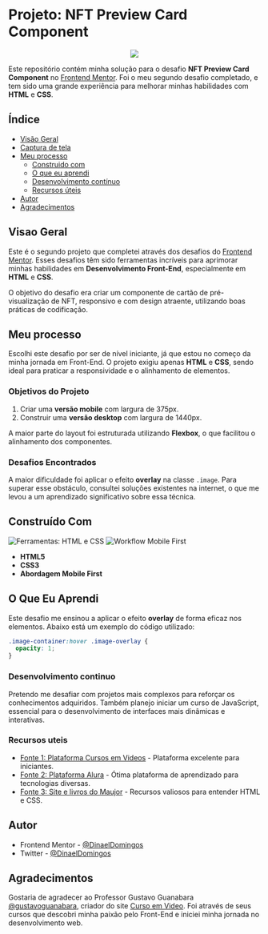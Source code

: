 # Projeto: NFT Preview Card Component

<p align="center">
<img loading="lazy" src="http://img.shields.io/static/v1?label=STATUS&message=%20FINALIZADO&color=GREEN&style=for-the-badge"/>
</p>

 Este repositório contém minha solução para o desafio **NFT Preview Card Component** no [Frontend Mentor](https://www.frontendmentor.io/challenges/nft-preview-card-component-SbdUL_w0U). Foi o meu segundo desafio completado, e tem sido uma grande experiência para melhorar minhas habilidades com **HTML** e **CSS**.

 ## Índice

- [Visão Geral](#visao-geral)
- [Captura de tela](#captura-de-tela)
- [Meu processo](#meu-processo)
  - [Construido com](#construido-com)
  - [O que eu aprendi](#o-que-eu-aprendi)
  - [Desenvolvimento contínuo](#desenvolvimento-continuo)
  - [Recursos úteis](#recursos-uteis)
- [Autor](#autor)
- [Agradecimentos](#agradecimentos)

## Visao Geral

Este é o segundo projeto que completei através dos desafios do [Frontend Mentor](https://www.frontendmentor.io/home). Esses desafios têm sido ferramentas incríveis para aprimorar minhas habilidades em **Desenvolvimento Front-End**, especialmente em **HTML** e **CSS**. 

O objetivo do desafio era criar um componente de cartão de pré-visualização de NFT, responsivo e com design atraente, utilizando boas práticas de codificação.

## Meu processo

Escolhi este desafio por ser de nível iniciante, já que estou no começo da minha jornada em Front-End. O projeto exigiu apenas **HTML** e **CSS**, sendo ideal para praticar a responsividade e o alinhamento de elementos.

### Objetivos do Projeto

1. Criar uma **versão mobile** com largura de 375px.
2. Construir uma **versão desktop** com largura de 1440px.

A maior parte do layout foi estruturada utilizando **Flexbox**, o que facilitou o alinhamento dos componentes.

### Desafios Encontrados

A maior dificuldade foi aplicar o efeito **overlay** na classe `.image`. Para superar esse obstáculo, consultei soluções existentes na internet, o que me levou a um aprendizado significativo sobre essa técnica.

## Construído Com

<img loading="lazy" src="https://img.shields.io/badge/FERRAMENTAS-HTMl5_e_CSS3-yellow" alt="Ferramentas: HTML e CSS">
<img loading="lazy" src="https://img.shields.io/badge/WORKFLOW-Mobile_First-blue" alt="Workflow Mobile First">

- **HTML5**
- **CSS3**
- **Abordagem Mobile First**

## O Que Eu Aprendi

Este desafio me ensinou a aplicar o efeito **overlay** de forma eficaz nos elementos. Abaixo está um exemplo do código utilizado:

```css
.image-container:hover .image-overlay {
  opacity: 1;
}
```

### Desenvolvimento continuo

Pretendo me desafiar com projetos mais complexos para reforçar os conhecimentos adquiridos. Também planejo iniciar um curso de JavaScript, essencial para o desenvolvimento de interfaces mais dinâmicas e interativas.

### Recursos uteis

- [Fonte 1: Plataforma Cursos em Videos](https://www.cursoemvideo.com) - Plataforma excelente para iniciantes.
- [Fonte 2: Plataforma Alura](https://www.alura.com.br) - Ótima plataforma de aprendizado para tecnologias diversas.
- [Fonte 3: Site e livros do Maujor](https://maujor.com/) - Recursos valiosos para entender HTML e CSS.

## Autor

- Frontend Mentor - [@DinaelDomingos](https://www.frontendmentor.io/profile/DinaelDomigos)
- Twitter - [@DinaelDomingos](https://www.twitter.com/DinaelDomingos)

## Agradecimentos

Gostaria de agradecer ao Professor Gustavo Guanabara [@gustavoguanabara](https:/instagram.com/gustavoguanabara), criador do site [Curso em Video](https://www.cursoemvideo.com). Foi através de seus cursos que descobri minha paixão pelo Front-End e iniciei minha jornada no desenvolvimento web.
